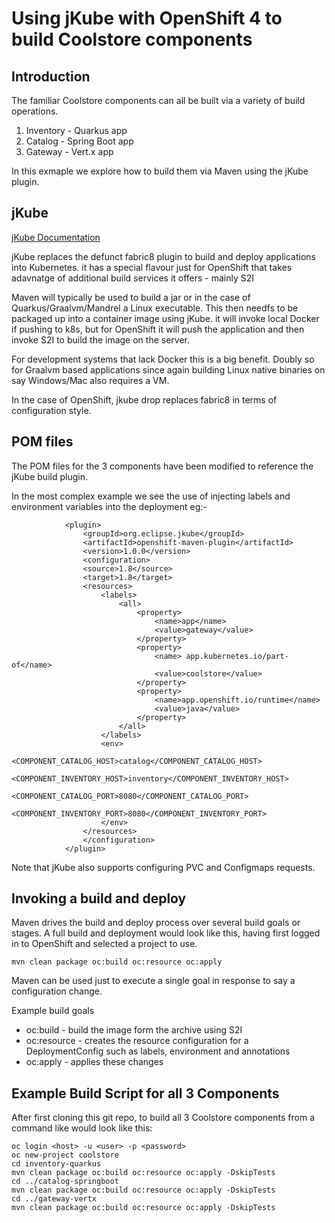 
Using jKube with OpenShift 4 to build Coolstore components
===
## Introduction
The familiar Coolstore components can all be built via a variety of build operations. 
1. Inventory - Quarkus app
2. Catalog - Spring Boot app
3. Gateway - Vert.x app

In this exmaple we explore how to build them via Maven using the jKube plugin.

## jKube

[jKube Documentation](https://www.eclipse.org/jkube/docs/openshift-maven-plugin#jkube:deploy)

jKube replaces the defunct fabric8 plugin to build and deploy applications into Kubernetes. it has a special flavour just for OpenShift that takes adavnatge of additional build services it offers - mainly S2I

Maven will typically be used to build a jar or in the case of Quarkus/Graalvm/Mandrel a Linux executable. This then needfs to be packaged up into a container image using jKube. it will invoke local Docker if pushing to k8s, but for OpenShift it will push the application and then invoke S2I to build the image on the server. 

For development systems that lack Docker this is a big benefit. Doubly so for Graalvm based applications since again building Linux native binaries on say Windows/Mac also requires a VM.

In the case of OpenShift, jkube drop replaces fabric8 in terms of configuration style.

## POM files
The POM files for the 3 components have been modified to reference the jKube build plugin.

In the most complex example we see the use of injecting labels and environment variables into the deployment eg:-

```
            <plugin>
                <groupId>org.eclipse.jkube</groupId>
                <artifactId>openshift-maven-plugin</artifactId>
                <version>1.0.0</version>
                <configuration>
                <source>1.8</source>
                <target>1.8</target>
                <resources>
                    <labels>
                        <all>
                            <property>
                                <name>app</name>
                                <value>gateway</value>
                            </property>
                            <property>
                                <name> app.kubernetes.io/part-of</name>
                                <value>coolstore</value>
                            </property>
                            <property>
                                <name>app.openshift.io/runtime</name>
                                <value>java</value>
                            </property>
                        </all>
                    </labels>
                    <env>
                        <COMPONENT_CATALOG_HOST>catalog</COMPONENT_CATALOG_HOST>
                        <COMPONENT_INVENTORY_HOST>inventory</COMPONENT_INVENTORY_HOST>
                        <COMPONENT_CATALOG_PORT>8080</COMPONENT_CATALOG_PORT>
                        <COMPONENT_INVENTORY_PORT>8080</COMPONENT_INVENTORY_PORT>
                    </env>
                </resources>
                </configuration>
            </plugin>            

```

Note that jKube also supports configuring PVC and Configmaps requests.

## Invoking a build and deploy
Maven drives the build and deploy process over several build goals or stages. A full build and deployment would look like this, having first logged in to OpenShift and selected a project to use.
```
mvn clean package oc:build oc:resource oc:apply
```
Maven can be used just to execute a single goal in response to say a configuration change.

Example build goals

* oc:build - build the image form the archive using S2I
* oc:resource - creates the resource configuration for a DeploymentConfig such as labels, environment and annotations
* oc:apply - applies these changes

## Example Build Script for all 3 Components
After first cloning this git repo, to build all 3 Coolstore components from a command like would look like this:
```
oc login <host> -u <user> -p <password>
oc new-project coolstore
cd inventory-quarkus
mvn clean package oc:build oc:resource oc:apply -DskipTests
cd ../catalog-springboot
mvn clean package oc:build oc:resource oc:apply -DskipTests
cd ../gateway-vertx
mvn clean package oc:build oc:resource oc:apply -DskipTests
```


